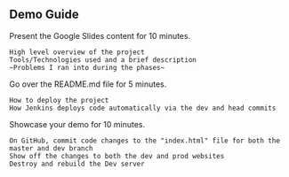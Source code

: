 ## Demo Guide

Present the Google Slides content for 10 minutes.

    High level overview of the project
    Tools/Technologies used and a brief description
    ~Problems I ran into during the phases~
    
Go over the README.md file for 5 minutes.

    How to deploy the project
    How Jenkins deploys code automatically via the dev and head commits
    
Showcase your demo for 10 minutes.

    On GitHub, commit code changes to the "index.html" file for both the master and dev branch
    Show off the changes to both the dev and prod websites
    Destroy and rebuild the Dev server
